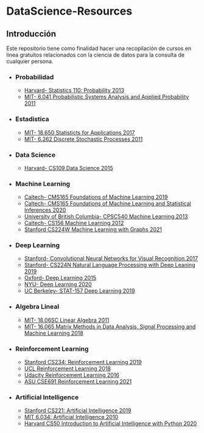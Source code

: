 # DataScience-Resources


## Introducción

Este repositorio tiene como finalidad hacer una recopilación de cursos en linea gratuitos relacionados con la ciencia de datos para la consulta de cualquier persona.


+ ### Probabilidad
 	- [Harvard- Statistics 110: Probability 2013](https://www.youtube.com/watch?v=KbB0FjPg0mw&list=PL2SOU6wwxB0uwwH80KTQ6ht66KWxbzTIo)
 	- [MIT- 6.041 Probabilistic Systems Analysis and Applied Probability 2011](https://www.youtube.com/watch?v=j9WZyLZCBzs&list=PLUl4u3cNGP61MdtwGTqZA0MreSaDybji8)  
	
+ ### Estadistica	
	- [MIT- 18.650 Statisticts for Applications 2017](https://www.youtube.com/watch?v=VPZD_aij8H0&list=PLUl4u3cNGP60uVBMaoNERc6knT_MgPKS0)
	- [MIT- 6.262 Discrete Stochastic Processes 2011](https://www.youtube.com/watch?v=7CYXy9J4Aao&list=PLEEF5322B331C1B98)
	
+ ### Data Science
	- [Harvard- CS109 Data Science 2015](http://cs109.github.io/2015/)
	
+ ### Machine Learning
	- [Caltech- CMS165 Foundations of Machine Learning 2019](https://www.youtube.com/watch?v=qiLKPPyvVKw&list=PLVNifWxslHCA5GUh0o92neMiWiQiGVFqp)
	- [Caltech- CMS165 Foundations of Machine Learning and Statistical Inferences 2020](https://www.youtube.com/watch?v=Hn6giCdZmMg&list=PLVNifWxslHCDlbyitaLLYBOAEPbmF1AHg)
	- [University of British Columbia- CPSC540 Machine Learning 2013](https://www.youtube.com/watch?v=w2OtwL5T1ow&list=PLE6Wd9FR--EdyJ5lbFl8UuGjecvVw66F6)
	- [Caltech- CS156 Machine Learning 2012](https://www.youtube.com/watch?v=mbyG85GZ0PI&list=PLD63A284B7615313A)
	- [Stanford CS224W Machine Learning with Graphs 2021](https://www.youtube.com/watch?v=JAB_plj2rbA&list=PLoROMvodv4rPLKxIpqhjhPgdQy7imNkDn)

+ ### Deep Learning
	- [Stanford- Convolutional Neural Networks for Visual Recognition 2017](https://www.youtube.com/watch?v=vT1JzLTH4G4&list=PL3FW7Lu3i5JvHM8ljYj-zLfQRF3EO8sYv)
	- [Stanford- CS224N Natural Language Processing with Deep Leaning 2019](https://www.youtube.com/watch?v=8rXD5-xhemo&list=PLoROMvodv4rOhcuXMZkNm7j3fVwBBY42z)
	- [Oxford- Deep Learning 2015](https://www.youtube.com/watch?v=PlhFWT7vAEw&list=PLjK8ddCbDMphIMSXn-w1IjyYpHU3DaUYw)
	- [NYU- Deep Learning 2020](https://www.youtube.com/watch?v=0bMe_vCZo30&list=PLLHTzKZzVU9eaEyErdV26ikyolxOsz6mq)
	- [UC Berkeley- STAT-157 Deep Learning 2019](https://www.youtube.com/watch?v=Va8WWRfw7Og&list=PLZSO_6-bSqHQHBCoGaObUljoXAyyqhpFW)

	
+ ### Algebra Lineal
	- [MIT- 18.06SC Linear Algebra 2011](https://www.youtube.com/watch?v=7UJ4CFRGd-U&list=PL221E2BBF13BECF6C)
	- [MIT- 16.065 Matrix Methods in Data Analysis, Signal Processing and Machine Learning 2018](https://www.youtube.com/watch?v=Cx5Z-OslNWE&list=PLUl4u3cNGP63oMNUHXqIUcrkS2PivhN3k)
	
+ ### Reinforcement Learning
	- [Stanford CS234: Reinforcement Learning 2019 ](https://www.youtube.com/watch?v=FgzM3zpZ55o&list=PLoROMvodv4rOSOPzutgyCTapiGlY2Nd8u)
	- [UCL Reinforcement Learning 2018](https://www.youtube.com/watch?v=ISk80iLhdfU&list=PLqYmG7hTraZBKeNJ-JE_eyJHZ7XgBoAyb)
	- [Udacity Reinforcement Learning 2016](https://www.youtube.com/watch?v=WO3kmx4CVgg&list=PL__ycckD1ec_yNMjDl-Lq4-1ZqHcXqgm7)
	- [ASU CSE691 Reinforcement Learning 2021](https://www.youtube.com/watch?v=TdsEtXGflZQ&list=PLmH30BG15SIp79JRJ-MVF12uvB1qPtPzn)
 
+ ### Artificial Intelligence
	 - [Stanford CS221: Artificial Intelligence 2019 ](https://www.youtube.com/watch?v=J8Eh7RqggsU&list=PLoROMvodv4rO1NB9TD4iUZ3qghGEGtqNX)
	 - [MIT 6.034: Artificial Intelligence 2010 ](https://www.youtube.com/watch?v=TjZBTDzGeGg&list=PLUl4u3cNGP63gFHB6xb-kVBiQHYe_4hSi)
	 - [Harvard CS50 Introduction to Artificial Intelligence with Python 2020 ](https://www.youtube.com/watch?v=gR8QvFmNuLE&list=PLhQjrBD2T382Nz7z1AEXmioc27axa19Kv)


